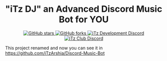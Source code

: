 <h1 align="center">"iTz DJ" an Advanced Discord Music Bot for YOU</h1>

<div align="center">
    <a href="https://github.com/iTzArshia/Discord-Music-Bot/stargazers"> <img src="https://img.shields.io/github/stars/iTzArshia/Discord-Music-Bot.svg" alt="GitHub stars"/> </a>
    <a href="https://github.com/iTzArshia/Discord-Music-Bot/network"> <img src="https://img.shields.io/github/forks/iTzArshia/Discord-Music-Bot.svg" alt="GitHub forks"/> </a>
    <a href="https://discord.gg/nKrBshQvcK"> <img src="https://badgen.net/discord/members/nKrBshQvcK" alt="iTz Development Discord"/> </a>
    <a href="https://discord.gg/8hr9CRqmfc"> <img src="https://badgen.net/discord/members/8hr9CRqmfc" alt="iTz Club Discord"/> </a>
</div>

This project renamed and now you can see it in https://github.com/iTzArshia/Discord-Music-Bot

